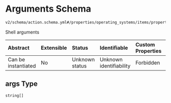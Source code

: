 # Arguments Schema

```txt
v2/schema/action.schema.yml#/properties/operating_systems/items/properties/steps/items/properties/actions/items/oneOf/19/properties/adb:reboot/properties/args
```

Shell arguments

| Abstract            | Extensible | Status         | Identifiable            | Custom Properties | Additional Properties | Access Restrictions | Defined In                                                          |
| :------------------ | :--------- | :------------- | :---------------------- | :---------------- | :-------------------- | :------------------ | :------------------------------------------------------------------ |
| Can be instantiated | No         | Unknown status | Unknown identifiability | Forbidden         | Allowed               | none                | [device.schema.json*](../device.schema.json "open original schema") |

## args Type

`string[]`
